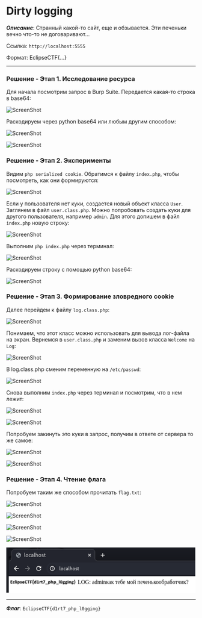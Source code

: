 # Dirty logging

***Описание***: Странный какой-то сайт, еще и обзывается. Эти печеньки вечно что-то не договаривают...

Ссылка: `http://localhost:5555`

Формат: EclipseCTF{...}

---
### Решение - Этап 1. Исследование ресурса

Для начала посмотрим запрос в Burp Suite. Передается какая-то строка в base64:

![ScreenShot](../screenshots/Dirty-logging-1.png)

Раскодируем через python base64 или любым другим способом:

![ScreenShot](../screenshots/Dirty-logging-2.png)

![ScreenShot](../screenshots/Dirty-logging-3.png)
### Решение - Этап 2. Эксперименты

Видим `php serialized cookie`. Обратимся к файлу `index.php`, чтобы посмотреть, как они формируются:

![ScreenShot](../screenshots/Dirty-logging-4.png)

Если у пользователя нет куки, создается новый объект класса `User`. Заглянем в файл `user.class.php`. Можно попробовать создать куки для другого пользователя, например `admin`. Для этого допишем в файл `index.php` новую строку:

![ScreenShot](../screenshots/Dirty-logging-5.png)

Выполним `php index.php` через терминал:

![ScreenShot](../screenshots/Dirty-logging-6.png)

Раскодируем строку с помощью python base64:

![ScreenShot](../screenshots/Dirty-logging-7.png)
### Решение - Этап 3. Формирование зловредного cookie

Далее перейдем к файлу `log.class.php`:

![ScreenShot](../screenshots/Dirty-logging-8.png)

Понимаем, что этот класс можно использовать для вывода лог-файла на экран. Вернемся в `user.class.php` и заменим вызов класса `Welcome` на `Log`:

![ScreenShot](../screenshots/Dirty-logging-9.png)

В log.class.php сменим переменную на `/etc/passwd`:

![ScreenShot](../screenshots/Dirty-logging-10.png)

Снова выполним `index.php` через терминал и посмотрим, что в нем лежит:

![ScreenShot](../screenshots/Dirty-logging-11.png)

![ScreenShot](screenshots/Dirty-logging-12.png)

Попробуем закинуть это куки в запрос, получим в ответе от сервера то же самое:

![ScreenShot](../screenshots/Dirty-logging-13.png)

![ScreenShot](../screenshots/Dirty-logging-14.png)
### Решение - Этап 4. Чтение флага

Попробуем таким же способом прочитать `flag.txt`:

![ScreenShot](../screenshots/Dirty-logging-15.png)

![ScreenShot](../screenshots/Dirty-logging-16.png)

![ScreenShot](../screenshots/Dirty-logging-17.png)

![ScreenShot](../screenshots/Dirty-logging-18.png)

![ScreenShot](../screenshots/Dirty-logging-19.png)

---

***Флаг***: `EclipseCTF{d1rt7_php_l0gging}`

